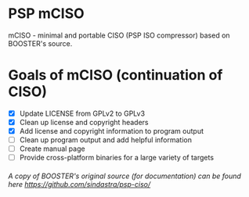 # PSP mCISO

mCISO - minimal and portable CISO (PSP ISO compressor) based on BOOSTER's source.

# Goals of mCISO (continuation of CISO)

* [x] Update LICENSE from GPLv2 to GPLv3
* [x] Clean up license and copyright headers
* [x] Add license and copyright information to program output
* [ ] Clean up program output and add helpful information
* [ ] Create manual page
* [ ] Provide cross-platform binaries for a large variety of targets

###### A copy of BOOSTER's original source (for documentation) can be found here https://github.com/sindastra/psp-ciso/
